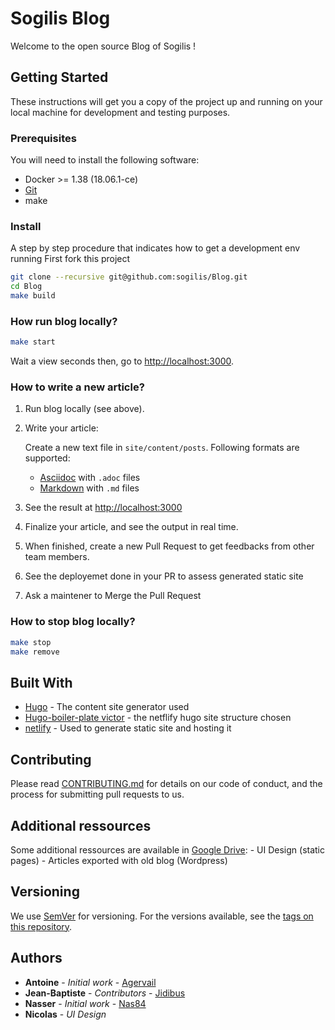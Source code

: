 
# Sogilis Blog

Welcome to the open source Blog of Sogilis ! 

## Getting Started

These instructions will get you a copy of the project up and running on your local machine for development and testing purposes.

### Prerequisites

You will need to install the following software:

* Docker >= 1.38 (18.06.1-ce)
* [Git](https://git-scm.com)
* make

### Install

A step by step procedure that indicates how to get a development env running
First fork this project

```bash
git clone --recursive git@github.com:sogilis/Blog.git
cd Blog
make build
```

### How run blog locally?

```Bash
make start
```

Wait a view seconds then, go to [http://localhost:3000](http://localhost:3000).

### How to write a new article?

1. Run blog locally (see above).

2. Write your article:

   Create a new text file in `site/content/posts`.
   Following formats are supported:
      - [Asciidoc](https://asciidoctor.org) with `.adoc` files
      - [Markdown](https://en.wikipedia.org/wiki/Markdown) with `.md` files

3. See the result at [http://localhost:3000](http://localhost:3000)

4. Finalize your article, and see the output in real time.

5. When finished, create a new Pull Request to get feedbacks from other team members.

6. See the deployemet done in your PR to assess generated static site

7. Ask a maintener to Merge the Pull Request

### How to stop blog locally?

```Bash
make stop
make remove
```

## Built With

* [Hugo](https://gohugo.io/) - The content site generator used
* [Hugo-boiler-plate victor](https://github.com/netlify-templates/victor-hugo) - the netflify hugo site structure chosen
* [netlify](https://www.netlify.com/) - Used to generate static site and hosting it

## Contributing

Please read [CONTRIBUTING.md]() for details on our code of conduct, and the process for submitting pull requests to us.

## Additional ressources

Some additional ressources are available in [Google Drive](https://drive.google.com/drive/u/0/folders/1_R28VjeHrld1SloP-40tBQyde9G0Z-sR):
    - UI Design (static pages)
    - Articles exported with old blog (Wordpress)

## Versioning

We use [SemVer](http://semver.org/) for versioning. For the versions available, see the [tags on this repository](https://github.com/sogilis/Blog/tags).

## Authors

* **Antoine** - *Initial work* - [Agervail](https://github.com/agervail)
* **Jean-Baptiste** - *Contributors* - [Jidibus](https://github.com/jibidus)
* **Nasser** - *Initial work* - [Nas84](https://github.com/Nas84)
* **Nicolas** - *UI Design*
